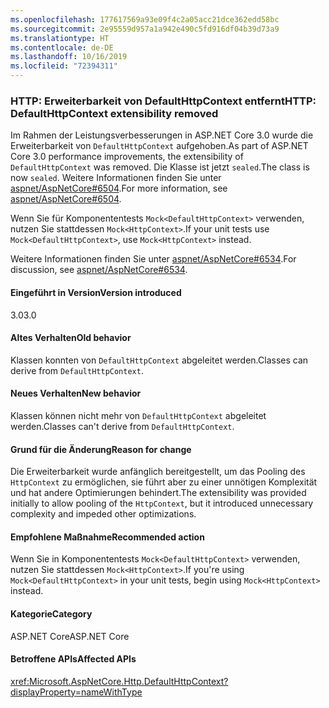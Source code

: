 ```yaml
---
ms.openlocfilehash: 177617569a93e09f4c2a05acc21dce362edd58bc
ms.sourcegitcommit: 2e95559d957a1a942e490c5fd916df04b39d73a9
ms.translationtype: HT
ms.contentlocale: de-DE
ms.lasthandoff: 10/16/2019
ms.locfileid: "72394311"
---
```

### <a name="http-defaulthttpcontext-extensibility-removed"></a><span data-ttu-id="ac685-101">HTTP: Erweiterbarkeit von DefaultHttpContext entfernt</span><span class="sxs-lookup"><span data-stu-id="ac685-101">HTTP: DefaultHttpContext extensibility removed</span></span>

<span data-ttu-id="ac685-102">Im Rahmen der Leistungsverbesserungen in ASP.NET Core 3.0 wurde die Erweiterbarkeit von `DefaultHttpContext` aufgehoben.</span><span class="sxs-lookup"><span data-stu-id="ac685-102">As part of ASP.NET Core 3.0 performance improvements, the extensibility of `DefaultHttpContext` was removed.</span></span> <span data-ttu-id="ac685-103">Die Klasse ist jetzt `sealed`.</span><span class="sxs-lookup"><span data-stu-id="ac685-103">The class is now `sealed`.</span></span> <span data-ttu-id="ac685-104">Weitere Informationen finden Sie unter [aspnet/AspNetCore#6504](https://github.com/aspnet/AspNetCore/pull/6504).</span><span class="sxs-lookup"><span data-stu-id="ac685-104">For more information, see [aspnet/AspNetCore#6504](https://github.com/aspnet/AspNetCore/pull/6504).</span></span>

<span data-ttu-id="ac685-105">Wenn Sie für Komponententests `Mock<DefaultHttpContext>` verwenden, nutzen Sie stattdessen `Mock<HttpContext>`.</span><span class="sxs-lookup"><span data-stu-id="ac685-105">If your unit tests use `Mock<DefaultHttpContext>`, use `Mock<HttpContext>` instead.</span></span> 

<span data-ttu-id="ac685-106">Weitere Informationen finden Sie unter [aspnet/AspNetCore#6534](https://github.com/aspnet/AspNetCore/issues/6534).</span><span class="sxs-lookup"><span data-stu-id="ac685-106">For discussion, see [aspnet/AspNetCore#6534](https://github.com/aspnet/AspNetCore/issues/6534).</span></span>

#### <a name="version-introduced"></a><span data-ttu-id="ac685-107">Eingeführt in Version</span><span class="sxs-lookup"><span data-stu-id="ac685-107">Version introduced</span></span>

<span data-ttu-id="ac685-108">3.0</span><span class="sxs-lookup"><span data-stu-id="ac685-108">3.0</span></span>

#### <a name="old-behavior"></a><span data-ttu-id="ac685-109">Altes Verhalten</span><span class="sxs-lookup"><span data-stu-id="ac685-109">Old behavior</span></span>

<span data-ttu-id="ac685-110">Klassen konnten von `DefaultHttpContext` abgeleitet werden.</span><span class="sxs-lookup"><span data-stu-id="ac685-110">Classes can derive from `DefaultHttpContext`.</span></span>

#### <a name="new-behavior"></a><span data-ttu-id="ac685-111">Neues Verhalten</span><span class="sxs-lookup"><span data-stu-id="ac685-111">New behavior</span></span>

<span data-ttu-id="ac685-112">Klassen können nicht mehr von `DefaultHttpContext` abgeleitet werden.</span><span class="sxs-lookup"><span data-stu-id="ac685-112">Classes can't derive from `DefaultHttpContext`.</span></span>

#### <a name="reason-for-change"></a><span data-ttu-id="ac685-113">Grund für die Änderung</span><span class="sxs-lookup"><span data-stu-id="ac685-113">Reason for change</span></span>

<span data-ttu-id="ac685-114">Die Erweiterbarkeit wurde anfänglich bereitgestellt, um das Pooling des `HttpContext` zu ermöglichen, sie führt aber zu einer unnötigen Komplexität und hat andere Optimierungen behindert.</span><span class="sxs-lookup"><span data-stu-id="ac685-114">The extensibility was provided initially to allow pooling of the `HttpContext`, but it introduced unnecessary complexity and impeded other optimizations.</span></span>

#### <a name="recommended-action"></a><span data-ttu-id="ac685-115">Empfohlene Maßnahme</span><span class="sxs-lookup"><span data-stu-id="ac685-115">Recommended action</span></span>

<span data-ttu-id="ac685-116">Wenn Sie in Komponententests `Mock<DefaultHttpContext>` verwenden, nutzen Sie stattdessen `Mock<HttpContext>`.</span><span class="sxs-lookup"><span data-stu-id="ac685-116">If you're using `Mock<DefaultHttpContext>` in your unit tests, begin using `Mock<HttpContext>` instead.</span></span> 

#### <a name="category"></a><span data-ttu-id="ac685-117">Kategorie</span><span class="sxs-lookup"><span data-stu-id="ac685-117">Category</span></span>

<span data-ttu-id="ac685-118">ASP.NET Core</span><span class="sxs-lookup"><span data-stu-id="ac685-118">ASP.NET Core</span></span>

#### <a name="affected-apis"></a><span data-ttu-id="ac685-119">Betroffene APIs</span><span class="sxs-lookup"><span data-stu-id="ac685-119">Affected APIs</span></span>

<xref:Microsoft.AspNetCore.Http.DefaultHttpContext?displayProperty=nameWithType>

<!--

#### Affected APIs

`T:Microsoft.AspNetCore.Http.DefaultHttpContext`

-->
